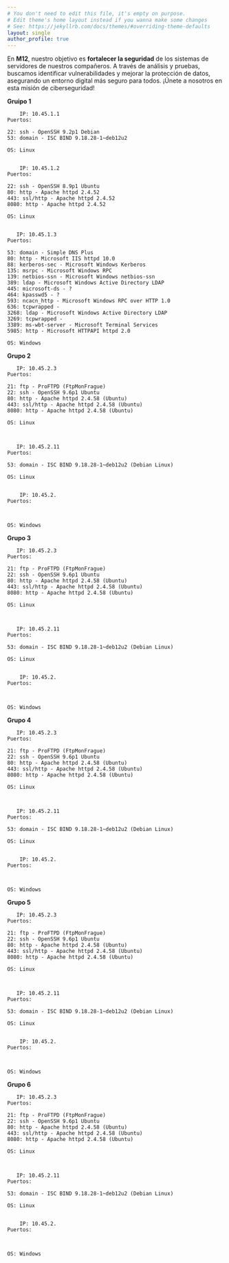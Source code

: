```yaml
---
# You don't need to edit this file, it's empty on purpose.
# Edit theme's home layout instead if you wanna make some changes
# See: https://jekyllrb.com/docs/themes/#overriding-theme-defaults
layout: single
author_profile: true
---
```


En **M12**, nuestro objetivo es **fortalecer la seguridad** de los sistemas de servidores de nuestros compañeros. 
A través de análisis y pruebas, buscamos identificar vulnerabilidades y mejorar la protección de datos, 
asegurando un entorno digital más seguro para todos. ¡Únete a nosotros en esta misión de ciberseguridad!



**Gruipo 1**

        IP: 10.45.1.1
    Puertos:
    
    22: ssh - OpenSSH 9.2p1 Debian
    53: domain - ISC BIND 9.18.28-1~deb12u2

    OS: Linux

        
        IP: 10.45.1.2
    Puertos:
    
    22: ssh - OpenSSH 8.9p1 Ubuntu
    80: http - Apache httpd 2.4.52
    443: ssl/http - Apache httpd 2.4.52
    8080: http - Apache httpd 2.4.52

    OS: Linux

                
       IP: 10.45.1.3
    Puertos:
    
    53: domain - Simple DNS Plus
    80: http - Microsoft IIS httpd 10.0
    88: kerberos-sec - Microsoft Windows Kerberos
    135: msrpc - Microsoft Windows RPC
    139: netbios-ssn - Microsoft Windows netbios-ssn
    389: ldap - Microsoft Windows Active Directory LDAP
    445: microsoft-ds - ?
    464: kpasswd5 - ?
    593: ncacn_http - Microsoft Windows RPC over HTTP 1.0
    636: tcpwrapped - 
    3268: ldap - Microsoft Windows Active Directory LDAP
    3269: tcpwrapped - 
    3389: ms-wbt-server - Microsoft Terminal Services
    5985: http - Microsoft HTTPAPI httpd 2.0

    OS: Windows


   
**Grupo 2**

       IP: 10.45.2.3
    Puertos:
    
    21: ftp - ProFTPD (FtpMonFrague)
    22: ssh - OpenSSH 9.6p1 Ubuntu
    80: http - Apache httpd 2.4.58 (Ubuntu)
    443: ssl/http - Apache httpd 2.4.58 (Ubuntu)
    8080: http - Apache httpd 2.4.58 (Ubuntu)

    OS: Linux

               
        
       IP: 10.45.2.11
    Puertos:
    
    53: domain - ISC BIND 9.18.28-1~deb12u2 (Debian Linux)

    OS: Linux

                
        IP: 10.45.2.
    Puertos:
    
    

    OS: Windows

**Grupo 3**

       IP: 10.45.2.3
    Puertos:
    
    21: ftp - ProFTPD (FtpMonFrague)
    22: ssh - OpenSSH 9.6p1 Ubuntu
    80: http - Apache httpd 2.4.58 (Ubuntu)
    443: ssl/http - Apache httpd 2.4.58 (Ubuntu)
    8080: http - Apache httpd 2.4.58 (Ubuntu)

    OS: Linux

               
        
       IP: 10.45.2.11
    Puertos:
    
    53: domain - ISC BIND 9.18.28-1~deb12u2 (Debian Linux)

    OS: Linux

                
        IP: 10.45.2.
    Puertos:
    
    

    OS: Windows

**Grupo 4**

       IP: 10.45.2.3
    Puertos:
    
    21: ftp - ProFTPD (FtpMonFrague)
    22: ssh - OpenSSH 9.6p1 Ubuntu
    80: http - Apache httpd 2.4.58 (Ubuntu)
    443: ssl/http - Apache httpd 2.4.58 (Ubuntu)
    8080: http - Apache httpd 2.4.58 (Ubuntu)

    OS: Linux

               
        
       IP: 10.45.2.11
    Puertos:
    
    53: domain - ISC BIND 9.18.28-1~deb12u2 (Debian Linux)

    OS: Linux

                
        IP: 10.45.2.
    Puertos:
    
    

    OS: Windows

**Grupo 5**

       IP: 10.45.2.3
    Puertos:
    
    21: ftp - ProFTPD (FtpMonFrague)
    22: ssh - OpenSSH 9.6p1 Ubuntu
    80: http - Apache httpd 2.4.58 (Ubuntu)
    443: ssl/http - Apache httpd 2.4.58 (Ubuntu)
    8080: http - Apache httpd 2.4.58 (Ubuntu)

    OS: Linux

               
        
       IP: 10.45.2.11
    Puertos:
    
    53: domain - ISC BIND 9.18.28-1~deb12u2 (Debian Linux)

    OS: Linux

                
        IP: 10.45.2.
    Puertos:
    
    

    OS: Windows

**Grupo 6**

       IP: 10.45.2.3
    Puertos:
    
    21: ftp - ProFTPD (FtpMonFrague)
    22: ssh - OpenSSH 9.6p1 Ubuntu
    80: http - Apache httpd 2.4.58 (Ubuntu)
    443: ssl/http - Apache httpd 2.4.58 (Ubuntu)
    8080: http - Apache httpd 2.4.58 (Ubuntu)

    OS: Linux

               
        
       IP: 10.45.2.11
    Puertos:
    
    53: domain - ISC BIND 9.18.28-1~deb12u2 (Debian Linux)

    OS: Linux

                
        IP: 10.45.2.
    Puertos:
    
    

    OS: Windows



